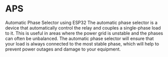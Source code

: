 # APS
Automatic Phase Selector using ESP32
The automatic phase selector is a device that automatically control the relay and couples a single-phase load to it. 
This is useful in areas where the power grid is unstable and the phases can often be unbalanced. 
The automatic phase selector will ensure that your load is always connected to the most stable phase, which will help to prevent power outages and damage to your equipment.
